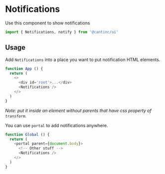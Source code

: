 # Notifications

Use this component to show notifications

```typescript
import { Notifications, notify } from '@cantinc/ui'
```

## Usage

Add `Notifications` into a place you want to put notification HTML elements.

```typescript jsx
function App () {
  return (
    <>
      <div id='root'>...</div>
      <Notifications />
    </>
  )
}
```

*Note: put it inside an element without parents that have css property of `transform`.*

You can use `portal` to add notifications anywhere.

```typescript jsx
function Global () {
  return (
    <portal parent={document.body}>
      <!-- Other stuff -->
      <Notifications />
    </>
  )
}
```
